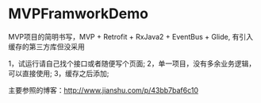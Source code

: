 # MVPFramworkDemo
MVP项目的简明书写，MVP + Retrofit + RxJava2 + EventBus + Glide, 有引入缓存的第三方库但没采用

1，试运行请自己找个接口或者随便写个页面;
2，单一项目，没有多余业务逻辑，可以直接使用;
3，缓存之后添加;

主要参照的博客：http://www.jianshu.com/p/43bb7baf6c10
